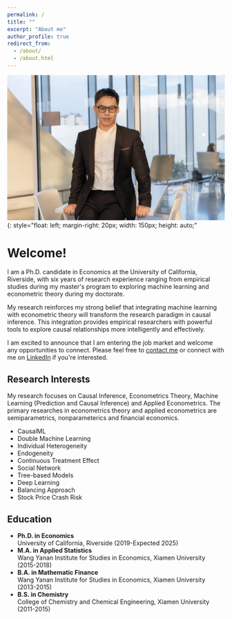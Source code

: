```yaml
---
permalink: /
title: ""
excerpt: "About me"
author_profile: true
redirect_from: 
  - /about/
  - /about.html
---
```


![Yifei Ding](/images/Welcome_use.jpg){: style="float: left; margin-right: 20px; width: 150px; height: auto;" 
# Welcome!

I am a Ph.D. candidate in Economics at the University of California, Riverside, with six years of research experience ranging from empirical studies during my master's program to exploring machine learning and econometric theory during my doctorate. 

My research reinforces my strong belief that integrating machine learning with econometric theory will transform the research paradigm in causal inference. This integration provides empirical researchers with powerful tools to explore causal relationships more intelligently and effectively.

I am excited to announce that I am entering the job market and welcome any opportunities to connect. Please feel free to [contact me](mailto:yding067@ucr.edu) or connect with me on [LinkedIn](https://www.linkedin.com/in/yifei-ding-4929251b0) if you're interested.

## Research Interests

My research focuses on Causal Inference, Econometrics Theory, Machine Learning (Prediction and Causal Inference) and Applied Econometrics. The primary researches in econometrics theory and applied econometrics are semiparametrics, nonparameterics and financial economics.
* CausalML
* Double Machine Learning
* Individual Heterogeneity
* Endogeneity
* Continuous Treatment Effect
* Social Network
* Tree-based Models
* Deep Learning
* Balancing Approach
* Stock Price Crash Risk





## Education

* **Ph.D. in Economics**   
University of California, Riverside (2019-Expected 2025)
* **M.A. in Applied Statistics**    
Wang Yanan Institute for Studies in Economics, Xiamen University (2015-2018)
* **B.A. in Mathematic Finance**    
Wang Yanan Institute for Studies in Economics, Xiamen University (2013-2015)
* **B.S. in Chemistry**    
College of Chemistry and Chemical Engineering, Xiamen University (2011-2015)





